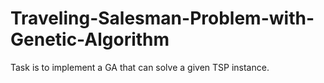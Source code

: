 # Traveling-Salesman-Problem-with-Genetic-Algorithm
Task is to implement a GA that can solve a given TSP instance.
